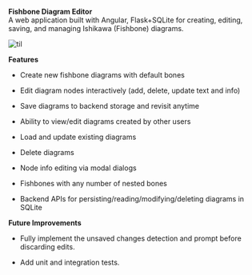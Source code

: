 **Fishbone Diagram Editor**  
A web application built with Angular, Flask+SQLite for creating, editing, saving, and managing Ishikawa (Fishbone) diagrams.

![til](https://github.com/bala-me/KLAFrontEndProject/blob/master/Animation.gif)

**Features**  
* Create new fishbone diagrams with default bones

* Edit diagram nodes interactively (add, delete, update text and info)

* Save diagrams to backend storage and revisit anytime

* Ability to view/edit diagrams created by other users

* Load and update existing diagrams

* Delete diagrams

* Node info editing via modal dialogs

* Fishbones with any number of nested bones

* Backend APIs for persisting/reading/modifying/deleting diagrams in SQLite 

**Future Improvements**  
* Fully implement the unsaved changes detection and prompt before discarding edits.

* Add unit and integration tests.

